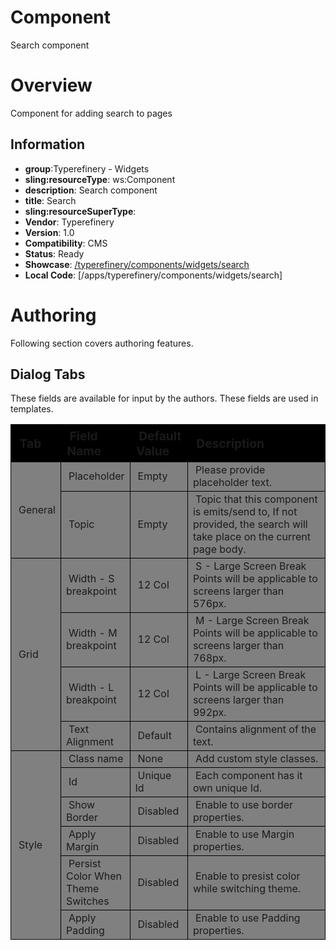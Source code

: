 # Component

Search component

# Overview

Component for adding search to pages

## Information

- **group**:Typerefinery - Widgets
- **sling:resourceType**: ws:Component
- **description**: Search component
- **title**: Search
- **sling:resourceSuperType**:
- **Vendor**: Typerefinery
- **Version**: 1.0
- **Compatibility**: CMS
- **Status**: Ready
- **Showcase**: [/typerefinery/components/widgets/search](http://cms.typerefinery.localhost:8100/apps/websight/index.html/content/typerefinery-showcase/pages/components/widgets/search::editor)
- **Local Code**: [/apps/typerefinery/components/widgets/search]

# Authoring

Following section covers authoring features.

## Dialog Tabs

These fields are available for input by the authors. These fields are used in templates.

<table style="border-spacing: 1px;border-collapse: separate;width: 100.0%;text-align: left;background-color: black; text-indent: 4px;">
    <thead style="font-size: larger;">
        <tr>
            <th style="width: 8%;">Tab</th>
            <th style="width: 8%;">Field Name</th>
            <th style="width: 8%;">Default Value</th>
            <th>Description</th>
        </tr>
    </thead>
    <tbody style="background-color: gray;">
        <tr>
            <td rowspan="2"> General</td>
            <td>Placeholder</td>
            <td>Empty</td>
            <td>Please provide placeholder text.</td>
        </tr>
         <tr>
            <td>Topic</td>
            <td>Empty</td>
            <td>Topic that this component is emits/send to, If not provided, the search will take place on the current page body.</td>
        </tr>
                 <tr>
            <td rowspan="4"> Grid</td>
            <td>Width - S breakpoint</td>
            <td>12 Col</td>
            <td>S - Large Screen Break Points will be applicable to screens larger than 576px.</td>
        </tr>
        <tr>
            <td>Width - M breakpoint</td>
            <td>12 Col</td>
            <td>M - Large Screen Break Points will be applicable to screens larger than 768px.</td>
        </tr>
        <tr>
            <td>Width - L breakpoint</td>
            <td>12 Col</td>
            <td>L - Large Screen Break Points will be applicable to screens larger than 992px.</td>
        </tr>
        <tr>
            <td>Text Alignment</td>
            <td>Default</td>
            <td>Contains alignment of the text.</td>
        </tr>
         <tr>
            <td rowspan="6"> Style</td>
            <td>Class name</td>
            <td>None</td>
            <td>Add custom style classes.</td>
        </tr>
        <tr>
            <td>Id</td>
            <td>Unique Id</td>
            <td>Each component has it own unique Id.</td>
        </tr>
                <tr>
            <td>Show Border</td>
            <td>Disabled</td>
            <td>Enable to use border properties.</td>
        </tr>
                <tr>
            <td>Apply Margin</td>
            <td>Disabled</td>
            <td>Enable to use Margin properties.</td>
        </tr>
                <tr>
            <td>Persist Color When Theme Switches</td>
            <td>Disabled</td>
            <td>Enable to presist color while switching theme.</td>
        </tr>
                <tr>
            <td>Apply Padding</td>
            <td>Disabled</td>
            <td>Enable to use Padding properties.</td>
        </tr>
        </tbody>
    </table>